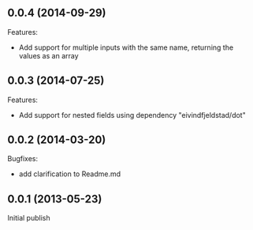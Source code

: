 ## 0.0.4 (2014-09-29)

Features:

  - Add support for multiple inputs with the same name, returning the values as an array

## 0.0.3 (2014-07-25)

Features:

  - Add support for nested fields using dependency "eivindfjeldstad/dot"

## 0.0.2 (2014-03-20)

Bugfixes:

  - add clarification to Readme.md

## 0.0.1 (2013-05-23)

Initial publish